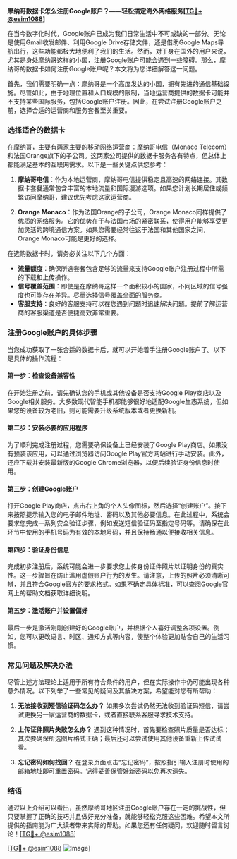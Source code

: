**摩纳哥数据卡怎么注册Google账户？——轻松搞定海外网络服务[[TG💪+ @esim1088](https://t.me/s/esim1088)]**

在当今数字化时代，Google账户已成为我们日常生活中不可或缺的一部分。无论是使用Gmail收发邮件、利用Google Drive存储文件，还是借助Google Maps导航出行，这些功能都极大地便利了我们的生活。然而，对于身在国外的用户来说，尤其是身处摩纳哥这样的小国，注册Google账户可能会遇到一些障碍。那么，摩纳哥的数据卡如何注册Google账户呢？本文将为您详细解答这一问题。

首先，我们需要明确一点：摩纳哥是一个高度发达的小国，拥有先进的通信基础设施。尽管如此，由于地理位置和人口规模的限制，当地运营商提供的数据卡可能并不支持某些国际服务，包括Google账户注册。因此，在尝试注册Google账户之前，选择合适的运营商和服务套餐至关重要。

### **选择适合的数据卡**

在摩纳哥，主要有两家主要的移动网络运营商：摩纳哥电信（Monaco Telecom）和法国Orange旗下的子公司。这两家公司提供的数据卡服务各有特点，但总体上都能满足基本的互联网需求。以下是一些关键点供您参考：

1. **摩纳哥电信**：作为本地运营商，摩纳哥电信提供稳定且高速的网络连接。其数据卡套餐通常包含丰富的本地流量和国际漫游选项。如果您计划长期居住或频繁访问摩纳哥，建议优先考虑这家运营商。

2. **Orange Monaco**：作为法国Orange的子公司，Orange Monaco同样提供了优质的网络服务。它的优势在于与法国市场的紧密联系，使得用户能够享受更加灵活的跨境通信方案。如果您需要经常往返于法国和其他国家之间，Orange Monaco可能是更好的选择。

在选购数据卡时，请务必关注以下几个方面：
- **流量额度**：确保所选套餐包含足够的流量来支持Google账户注册过程中所需的下载和上传操作。
- **信号覆盖范围**：即使是在摩纳哥这样一个面积较小的国家，不同区域的信号强度也可能存在差异。尽量选择信号覆盖全面的服务商。
- **客服支持**：良好的客服支持可以在您遇到问题时迅速解决问题。提前了解运营商的客服渠道是否便捷高效非常重要。

### **注册Google账户的具体步骤**

当您成功获取了一张合适的数据卡后，就可以开始着手注册Google账户了。以下是具体的操作流程：

#### **第一步：检查设备兼容性**
在开始注册之前，请先确认您的手机或其他设备是否支持Google Play商店以及Google相关服务。大多数现代智能手机都能够很好地适配Google生态系统，但如果您的设备较为老旧，则可能需要升级系统版本或者更换新机。

#### **第二步：安装必要的应用程序**
为了顺利完成注册过程，您需要确保设备上已经安装了Google Play商店。如果没有预装该应用，可以通过浏览器访问Google Play官方网站进行手动安装。此外，还应下载并安装最新版的Google Chrome浏览器，以便后续验证身份信息时使用。

#### **第三步：创建Google账户**
打开Google Play商店，点击右上角的个人头像图标，然后选择“创建账户”。接下来按照提示输入您的电子邮件地址、密码以及其他必要信息。在此过程中，系统会要求您完成一系列安全验证步骤，例如发送短信验证码至指定号码等。请确保在此环节中使用的手机号码为有效的本地号码，并且保持畅通以便接收相关信息。

#### **第四步：验证身份信息**
完成初步注册后，系统可能会进一步要求您上传身份证件照片以证明身份的真实性。这一步骤旨在防止滥用虚假账户行为的发生。请注意，上传的照片必须清晰可辨，并且符合Google官方的要求格式。如果不确定具体标准，可以查阅Google官网上的帮助文档获取详细说明。

#### **第五步：激活账户并设置偏好**
最后一步是激活刚刚创建好的Google账户，并根据个人喜好调整各项设置。例如，您可以更改语言、时区、通知方式等内容，使整个体验更加贴合自己的生活习惯。

### **常见问题及解决办法**

尽管上述方法理论上适用于所有符合条件的用户，但在实际操作中仍可能出现各种意外情况。以下列举了一些常见的疑问及其解决方案，希望能对您有所帮助：

1. **无法接收到短信验证码怎么办？**
   如果多次尝试仍然无法收到验证码短信，请尝试更换另一家运营商的数据卡，或者直接联系客服寻求技术支持。

2. **上传证件照片失败怎么办？**
   遇到这种情况时，首先要检查照片质量是否达标；其次要确保所选图片格式正确；最后还可以尝试使用其他设备重新上传试试看。

3. **忘记密码如何找回？**
   在登录页面点击“忘记密码”，按照指引输入注册时使用的邮箱地址即可重置密码。记得妥善保管好新密码以免再次遗失。

### **结语**

通过以上介绍可以看出，虽然摩纳哥地区注册Google账户存在一定的挑战性，但只要掌握了正确的技巧并且做好充分准备，就能够轻松克服这些困难。希望本文所提供的指南能为广大读者带来实际的帮助。如果您还有任何疑问，欢迎随时留言讨论！[[TG💪+ @esim1088](https://t.me/s/esim1088)]

[[TG💪+ @esim1088](https://t.me/s/esim1088) ![Image](https://i.postimg.cc/4NQfJmqS/Snipaste-2025-05-13-00-14-12.png)]